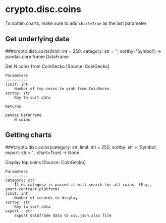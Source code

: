 # crypto.disc.coins

To obtain charts, make sure to add `chart=True` as the last parameter

## Get underlying data 
###crypto.disc.coins(limit: int = 250, category: str = '', sortby='Symbol') -> pandas.core.frame.DataFrame

Get N coins from CoinGecko [Source: CoinGecko]

    Parameters
    ----------
    limit: int
        Number of top coins to grab from CoinGecko
    sortby: str
        Key to sort data

    Returns
    -------
    pandas.DataFrame
        N coins

## Getting charts 
###crypto.disc.coins(category: str, limit: int = 250, sortby: str = 'Symbol', export: str = '', chart=True) -> None

Display top coins [Source: CoinGecko]

    Parameters
    ----------
    category: str
        If no category is passed it will search for all coins. (E.g., smart-contract-platform)
    limit: int
        Number of records to display
    sortby: str
        Key to sort data
    export : str
        Export dataframe data to csv,json,xlsx file
